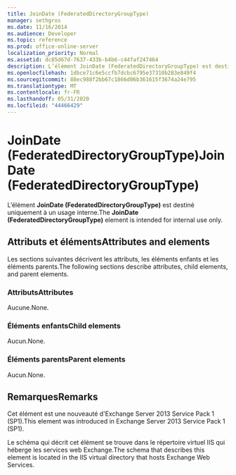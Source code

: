 ```yaml
---
title: JoinDate (FederatedDirectoryGroupType)
manager: sethgros
ms.date: 11/16/2014
ms.audience: Developer
ms.topic: reference
ms.prod: office-online-server
localization_priority: Normal
ms.assetid: dc85d67d-7637-433b-b4b6-c44faf247464
description: L’élément JoinDate (FederatedDirectoryGroupType) est destiné uniquement à un usage interne.
ms.openlocfilehash: 1dbce71c6e5ccfb7dcbc6795e37310b283e849f4
ms.sourcegitcommit: 88ec988f2bb67c1866d06b361615f3674a24e795
ms.translationtype: MT
ms.contentlocale: fr-FR
ms.lasthandoff: 05/31/2020
ms.locfileid: "44466429"
---
```

# <a name="joindate-federateddirectorygrouptype"></a><span data-ttu-id="7857f-103">JoinDate (FederatedDirectoryGroupType)</span><span class="sxs-lookup"><span data-stu-id="7857f-103">JoinDate (FederatedDirectoryGroupType)</span></span>

<span data-ttu-id="7857f-104">L’élément **JoinDate (FederatedDirectoryGroupType)** est destiné uniquement à un usage interne.</span><span class="sxs-lookup"><span data-stu-id="7857f-104">The **JoinDate (FederatedDirectoryGroupType)** element is intended for internal use only.</span></span> 

## <a name="attributes-and-elements"></a><span data-ttu-id="7857f-105">Attributs et éléments</span><span class="sxs-lookup"><span data-stu-id="7857f-105">Attributes and elements</span></span>

<span data-ttu-id="7857f-106">Les sections suivantes décrivent les attributs, les éléments enfants et les éléments parents.</span><span class="sxs-lookup"><span data-stu-id="7857f-106">The following sections describe attributes, child elements, and parent elements.</span></span>
  
### <a name="attributes"></a><span data-ttu-id="7857f-107">Attributs</span><span class="sxs-lookup"><span data-stu-id="7857f-107">Attributes</span></span>

<span data-ttu-id="7857f-108">Aucune.</span><span class="sxs-lookup"><span data-stu-id="7857f-108">None.</span></span>
  
### <a name="child-elements"></a><span data-ttu-id="7857f-109">Éléments enfants</span><span class="sxs-lookup"><span data-stu-id="7857f-109">Child elements</span></span>

<span data-ttu-id="7857f-110">Aucun.</span><span class="sxs-lookup"><span data-stu-id="7857f-110">None.</span></span>
  
### <a name="parent-elements"></a><span data-ttu-id="7857f-111">Éléments parents</span><span class="sxs-lookup"><span data-stu-id="7857f-111">Parent elements</span></span>

<span data-ttu-id="7857f-112">Aucun.</span><span class="sxs-lookup"><span data-stu-id="7857f-112">None.</span></span>
  
## <a name="remarks"></a><span data-ttu-id="7857f-113">Remarques</span><span class="sxs-lookup"><span data-stu-id="7857f-113">Remarks</span></span>

<span data-ttu-id="7857f-114">Cet élément est une nouveauté d'Exchange Server 2013 Service Pack 1 (SP1).</span><span class="sxs-lookup"><span data-stu-id="7857f-114">This element was introduced in Exchange Server 2013 Service Pack 1 (SP1).</span></span>
  
<span data-ttu-id="7857f-115">Le schéma qui décrit cet élément se trouve dans le répertoire virtuel IIS qui héberge les services web Exchange.</span><span class="sxs-lookup"><span data-stu-id="7857f-115">The schema that describes this element is located in the IIS virtual directory that hosts Exchange Web Services.</span></span>
  

